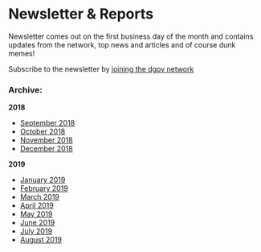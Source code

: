 # Newsletter & Reports

Newsletter comes out on the first business day of the month and contains updates from the network, top news and articles and of course dunk memes!

Subscribe to the newsletter by [joining the dgov network](https://dgov.foundation#join)

### Archive:

**2018**

* [September 2018](2018/newsletter-1-september.md)
* [October 2018](2018/newsletter-2-october.md)
* [November 2018](https://wiki.dgov.foundation/newsletter/newsletter-3-november)
* [December 2018](https://wiki.dgov.foundation/newsletter/newsletter-4-december)

**2019**

* [January 2019](https://wiki.dgov.foundation/newsletter/newsletter-5-january)
* [February 2019](newsletter-6-february.md)
* [March 2019](newsletter-7-march.md)
* [April 2019](newsletter-8-april.md)
* [May 2019](newsletter-9-may.md)
* [June 2019](newsletter-10-june.md)
* [July 2019](newsletter-11-july.md)
* [August 2019](newsletter-12-august.md)

